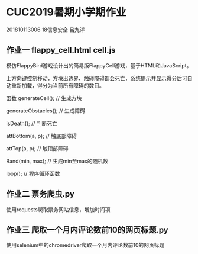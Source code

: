 # CUC2019暑期小学期作业

201810113006 18信息安全 吕九洋

## 作业一  flappy_cell.html cell.js
模仿FlappyBird游戏设计出的简易版FlappyCell游戏，基于HTML和JavaScript。

上方向键控制移动，方块出边界、触碰障碍都会死亡，系统提示并显示得分后可自动重新加载，得分为当前所有障碍的数目。

函数
generateCell(); // 生成方块

generateObstacles(); // 生成障碍

isDeath(); // 判断死亡

attBottom(a, p); // 触底部障碍

attTop(a, p); // 触顶部障碍

Rand(min, max); // 生成min至max的随机数

loop(); // 程序循环函数


## 作业二  票务爬虫.py
使用requests爬取票务网站信息，增加时间项

## 作业三  爬取一个月内评论数前10的网页标题.py
使用selenium中的chromedriver爬取一个月内评论数前10的网页标题
